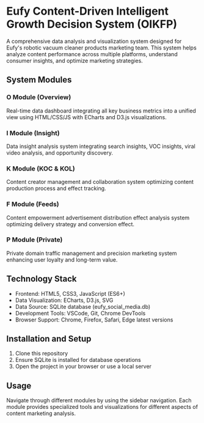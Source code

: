 # Eufy Content-Driven Intelligent Growth Decision System (OIKFP)

A comprehensive data analysis and visualization system designed for Eufy's robotic vacuum cleaner products marketing team. This system helps analyze content performance across multiple platforms, understand consumer insights, and optimize marketing strategies.

## System Modules

### O Module (Overview)
Real-time data dashboard integrating all key business metrics into a unified view using HTML/CSS/JS with ECharts and D3.js visualizations.

### I Module (Insight)
Data insight analysis system integrating search insights, VOC insights, viral video analysis, and opportunity discovery.

### K Module (KOC & KOL)
Content creator management and collaboration system optimizing content production process and effect tracking.

### F Module (Feeds)
Content empowerment advertisement distribution effect analysis system optimizing delivery strategy and conversion effect.

### P Module (Private)
Private domain traffic management and precision marketing system enhancing user loyalty and long-term value.

## Technology Stack

- Frontend: HTML5, CSS3, JavaScript (ES6+)
- Data Visualization: ECharts, D3.js, SVG
- Data Source: SQLite database (eufy_social_media.db)
- Development Tools: VSCode, Git, Chrome DevTools
- Browser Support: Chrome, Firefox, Safari, Edge latest versions

## Installation and Setup

1. Clone this repository
2. Ensure SQLite is installed for database operations
3. Open the project in your browser or use a local server

## Usage

Navigate through different modules by using the sidebar navigation. Each module provides specialized tools and visualizations for different aspects of content marketing analysis.
